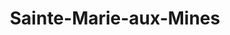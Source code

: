 ---
title: Sainte-Marie-aux-Mines
url: /sainte-marie-aux-mines/
latitude: 48.254
longitude: 7.207
---